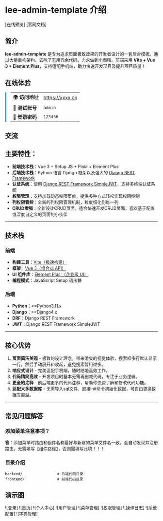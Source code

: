 # lee-admin-template 介绍

[在线预览]
[官网文档]

## 简介

**lee-admin-template** 是专为追求页面极致效果的开发者设计的一套后台模板。通过大量重构架构，去除了无用冗余代码，力求做到小而精。前端采用 **Vite + Vue 3 + Element Plus**，支持适配手机端，助力快速开发项目及提升项目质量！

## 在线体验

<div style="border-left: 4px solid #3498db; padding-left: 1em; margin: 1em 0;">
  <table>
    <tr>
      <td><strong>🌍 访问地址</strong></td>
      <td><a href="#" target="_blank" rel="noreferrer">https://xxxx.cn</a></td>
    </tr>
    <tr>
      <td><strong>👤 测试账号</strong></td>
      <td><code>admin</code></td>
    </tr>
    <tr>
      <td><strong>🔑 登录密码</strong></td>
      <td><code>123456</code></td>
    </tr>
  </table>
</div>

## 交流



## 主要特性：

- **前端技术栈**：Vue 3 + Setup JS + Pinia + Element Plus
- **后端技术栈**：Python 语言 Django 框架以及强大的 [Django REST Framework](https://pypi.org/project/djangorestframework)
- **认证系统**：使用 [Django REST Framework SimpleJWT](https://pypi.org/project/djangorestframework-simplejwt)，支持多终端认证系统
- **权限管理**：支持加载动态权限菜单，提供多种方式轻松实现权限控制
- **列权限管控**：全新的列权限管理机制，粒度细化到每一列
- **CRUD增强**：全新设计CRUD页面，适合快速开发CRUD页面，喜欢基于配置或深度自定义的页面的小伙伴
---

##  技术栈

### 前端

- **构建工具**：[Vite（极速构建）](https://vitejs.dev/)
- **框架**：[Vue 3（组合式 API）](https://vuejs.org/)
- **UI 组件库**：[Element Plus （企业级 UI）](https://element-plus.org/)
- **编程模式**：JavaScript Setup 语法糖

### 后端

- **Python**：>=Python3.11.x
- **Django**：>=Django4.x
- **DRF**：Django REST Framework
- **JWT**：Django REST Framework SimpleJWT

---

## 核心优势

1. **页面简洁美观** - 极致的设计理念，带来清爽的视觉体验，搜索框多行默认显示一行，然后手动展开和收起，避免搜索暂用过多。
2. **响应式设计** - 完美适配手机端，随时随地高效工作。
3. **代码精简高效** - 开发项目时基本无需再删减代码，专注于业务逻辑。
4. **更全的注释** - 前后端更多的代码注释，帮助你快速了解和修改代码功能。
5. **适配大多数据库** - 无需导入sql文件，直接init命令初始化数据，可自由更换数据库类型。
---

## 常见问题解答


### 添加菜单注意事项？

**答**：添加菜单时路由和组件名称最好与新建的菜单文件名一致，会自动发现并注册路由，无需填写【组件路径】，否则需填写此项！！！


### 目录介绍

```
backend/                # 后端代码目录
frontend/               # 前端代码目录
```

## 演示图

![登录]
![首页]
![个人中心]
![用户管理]
![菜单管理]
![权限管理]
![操作日志]
![系统配置]
![字典管理]
